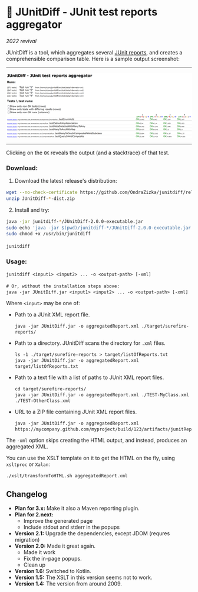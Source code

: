 
🥪 JUnitDiff - JUnit test reports aggregator
==========================================================
*2022 revival*

JUnitDiff is a tool, which aggregates several
[JUnit reports](https://howtodoinjava.com/junit5/xml-reports/), 
and creates a comprehensible comparison table.
Here is a sample output screenshot:

---

![JUnitDiff JUnit aggregated sample report](docs/screenshot-htmlReport.png)

---

Clicking on the `OK` reveals the output (and a stacktrace) of that test.

### Download:

1) Download the latest release's distribution:

```bash
wget --no-check-certificate https://github.com/OndraZizka/junitdiff/releases/download/JUnitDiff-2.0.0/JUnitDiff-2.0.0-dist.zip
unzip JUnitDiff-*-dist.zip
```

2) Install and try:

```bash
java -jar junitdiff-*/JUnitDiff-2.0.0-executable.jar
sudo echo 'java -jar $(pwd)/junitdiff-*/JUnitDiff-2.0.0-executable.jar "$@"' > /usr/bin/junitdiff
sudo chmod +x /usr/bin/junitdiff

junitdiff
```

### Usage:

```
junitdiff <input1> <input2> ... -o <output-path> [-xml]

# Or, without the installation steps above:
java -jar JUnitDiff.jar <input1> <input2> ... -o <output-path> [-xml]
```

Where `<input>` may be one of:

* Path to a JUnit XML report file.

      java -jar JUnitDiff.jar -o aggregatedReport.xml ./target/surefire-reports/
 
* Path to a directory. JUnitDiff scans the directory for `.xml` files.

      ls -1 ./target/surefire-reports > target/listOfReports.txt
      java -jar JUnitDiff.jar -o aggregatedReport.xml target/listOfReports.txt

* Path to a text file with a list of paths to JUnit XML report files.

      cd target/surefire-reports/
      java -jar JUnitDiff.jar -o aggregatedReport.xml ./TEST-MyClass.xml ./TEST-OtherClass.xml

* URL to a ZIP file containing JUnit XML report files.

      java -jar JUnitDiff.jar -o aggregatedReport.xml https://mycompany.github.com/myproject/build/123/artifacts/junitReports.zip

The `-xml` option skips creating the HTML output, and instead, produces an aggregated XML.

You can use the XSLT template on it to get the HTML on the fly, using `xsltproc` or `Xalan`:
```
./xslt/transformToHTML.sh aggregatedReport.xml
```

## Changelog

* **Plan for 3.x:** Make it also a Maven reporting plugin. 
* **Plan for 2.next:** 
  * Improve the generated page
  * Include stdout and stderr in the popups
* **Version 2.1:** Upgrade the dependencies, except JDOM (requres migration) 
* **Version 2.0:** Made it great again.
  * Made it work
  * Fix the in-page popups.
  * Clean up 
* **Version 1.6:** Switched to Kotlin.
* **Version 1.5:** The XSLT in this version seems not to work.
* **Version 1.4:** The version from around 2009.